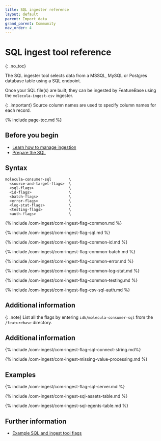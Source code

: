 ```yaml
---
title: SQL ingester reference
layout: default
parent: Import data
grand_parent: Community
nav_order: 4
---
```


# SQL ingest tool reference
{: .no_toc}

The SQL ingester tool selects data from a MSSQL, MySQL or Postgres database table using a SQL endpoint.

Once your SQL file(s) are built, they can be ingested by FeatureBase using the `molecula-ingest-csv` ingester.

{: .important}
Source column names are used to specify column names for each record.

{% include page-toc.md %}

## Before you begin

* [Learn how to manage ingestion](/docs/community/com-ingest/com-ingest-manage)
* [Prepare the SQL ](/docs/community/com-ingest/com-datafile-ref-csv)

## Syntax

```
molecula-consumer-sql        \
  <source-and-target-flags>  \
  <sql-flags>                \
  <id-flags>                 \
  <batch-flags>              \
  <error-flags>              \
  <log-stat-flags>           \
  <testing-flags>            \
  <auth-flags>               \
```

{% include /com-ingest/com-ingest-flag-common.md %}

{% include /com-ingest/com-ingest-flag-sql.md %}

{% include /com-ingest/com-ingest-flag-common-id.md %}

{% include /com-ingest/com-ingest-flag-common-batch.md %}

{% include /com-ingest/com-ingest-flag-common-error.md %}

{% include /com-ingest/com-ingest-flag-common-log-stat.md %}

{% include /com-ingest/com-ingest-flag-common-testing.md %}

{% include /com-ingest/com-ingest-flag-csv-sql-auth.md %}

## Additional information

{: .note}
List all the flags by entering `idk/molecula-consumer-sql` from the `/featurebase` directory.

## Additional information

{% include /com-ingest/com-ingest-flag-sql-connect-string.md%}

{% include /com-ingest/com-ingest-missing-value-processing.md %}

## Examples

{% include /com-ingest/com-ingest-flag-sql-server.md %}

{% include /com-ingest/com-ingest-sql-assets-table.md %}

{% include /com-ingest/com-ingest-sql-egents-table.md %}

## Further information

* [Example SQL and ingest tool flags](/docs/community/com-ingest/com-ingest-example-sql)
